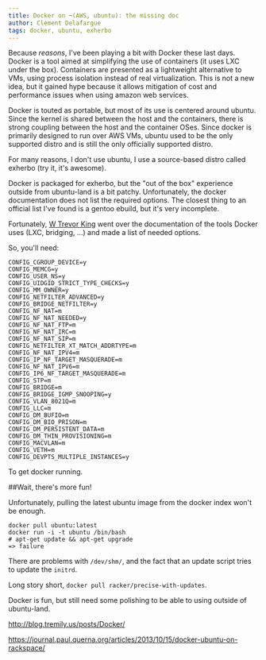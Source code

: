```yaml
---
title: Docker on ¬(AWS, ubuntu): the missing doc
author: Clement Delafargue
tags: docker, ubuntu, exherbo
---
```


Because *reasons*, I've been playing a bit with Docker these last days. Docker
is a tool aimed at simplifying the use of containers (it uses LXC under the
box). Containers are presented as a lightweight alternative to VMs, using
process isolation instead of real virtualization. This is not a new idea, but
it gained hype because it allows mitigation of cost and performance issues
when using amazon web services.

Docker is touted as portable, but most of its use is centered around ubuntu.
Since the kernel is shared between the host and the containers, there is
strong coupling between the host and the container OSes. Since docker is
primarily designed to run over AWS VMs, ubuntu used to be the only supported
distro and is still the only officially supported distro.

For many reasons, I don't use ubuntu, I use a source-based distro called
exherbo (try it, it's awesome).

Docker is packaged for exherbo, but the "out of the box" experience outside
from ubuntu-land is a bit patchy. Unfortunately, the docker documentation does
not list the required options. The closest thing to an official list I've
found is a gentoo ebuild, but it's very incomplete.

Fortunately, [W Trevor King](http://blog.tremily.us/) went over the
documentation of the tools Docker uses (LXC, bridging, …) and made a list of
needed options.

So, you'll need:

    CONFIG_CGROUP_DEVICE=y
    CONFIG_MEMCG=y
    CONFIG_USER_NS=y
    CONFIG_UIDGID_STRICT_TYPE_CHECKS=y
    CONFIG_MM_OWNER=y
    CONFIG_NETFILTER_ADVANCED=y
    CONFIG_BRIDGE_NETFILTER=y
    CONFIG_NF_NAT=m
    CONFIG_NF_NAT_NEEDED=y
    CONFIG_NF_NAT_FTP=m
    CONFIG_NF_NAT_IRC=m
    CONFIG_NF_NAT_SIP=m
    CONFIG_NETFILTER_XT_MATCH_ADDRTYPE=m
    CONFIG_NF_NAT_IPV4=m
    CONFIG_IP_NF_TARGET_MASQUERADE=m
    CONFIG_NF_NAT_IPV6=m
    CONFIG_IP6_NF_TARGET_MASQUERADE=m
    CONFIG_STP=m
    CONFIG_BRIDGE=m
    CONFIG_BRIDGE_IGMP_SNOOPING=y
    CONFIG_VLAN_8021Q=m
    CONFIG_LLC=m
    CONFIG_DM_BUFIO=m
    CONFIG_DM_BIO_PRISON=m
    CONFIG_DM_PERSISTENT_DATA=m
    CONFIG_DM_THIN_PROVISIONING=m
    CONFIG_MACVLAN=m
    CONFIG_VETH=m
    CONFIG_DEVPTS_MULTIPLE_INSTANCES=y

To get docker running.

##Wait, there's more fun!

Unfortunately, pulling the latest ubuntu image from the docker index won't be
enough.

    docker pull ubuntu:latest
    docker run -i -t ubuntu /bin/bash
    # apt-get update && apt-get upgrade
    => failure

There are problems with `/dev/shm/`, and the fact that an update script tries
to update the `initrd`.

Long story short, `docker pull racker/precise-with-updates`.

Docker is fun, but still need some polishing to be able to using outside of
ubuntu-land.





<http://blog.tremily.us/posts/Docker/>

<https://journal.paul.querna.org/articles/2013/10/15/docker-ubuntu-on-rackspace/>

